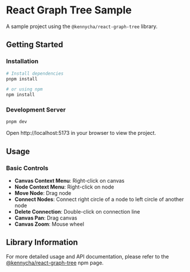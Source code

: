# React Graph Tree Sample

A sample project using the `@kennycha/react-graph-tree` library.

## Getting Started

### Installation

```bash
# Install dependencies
pnpm install

# or using npm
npm install
```

### Development Server

```bash
pnpm dev
```

Open http://localhost:5173 in your browser to view the project.

## Usage

### Basic Controls

- **Canvas Context Menu**: Right-click on canvas
- **Node Context Menu**: Right-click on node
- **Move Node**: Drag node
- **Connect Nodes**: Connect right circle of a node to left circle of another node
- **Delete Connection**: Double-click on connection line
- **Canvas Pan**: Drag canvas
- **Canvas Zoom**: Mouse wheel

## Library Information

For more detailed usage and API documentation, please refer to the [@kennycha/react-graph-tree](https://www.npmjs.com/package/@kennycha/react-graph-tree) npm page.
